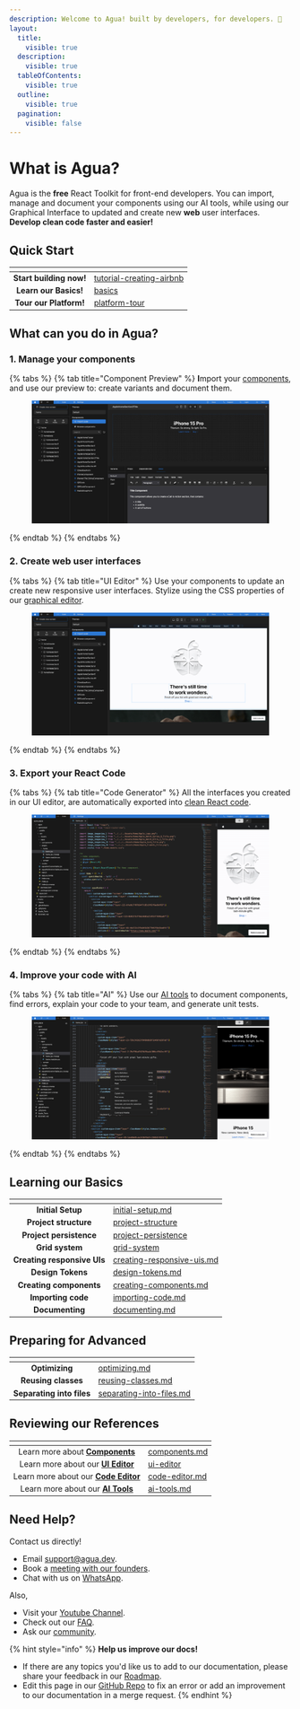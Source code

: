```yaml
---
description: Welcome to Agua! built by developers, for developers. 🤍
layout:
  title:
    visible: true
  description:
    visible: true
  tableOfContents:
    visible: true
  outline:
    visible: true
  pagination:
    visible: false
---
```


# What is Agua?

Agua is the **free** React Toolkit for front-end developers. You can import, manage and document your components using our AI tools, while using our Graphical Interface to updated and create new **web** user interfaces. **Develop clean code faster and easier!**



## Quick Start

<table data-column-title-hidden data-view="cards" data-full-width="false"><thead><tr><th align="center"></th><th data-hidden data-card-target data-type="content-ref"></th></tr></thead><tbody><tr><td align="center"><strong>Start building now!</strong><br></td><td><a href="getting-started/quick-start/tutorial-creating-airbnb/">tutorial-creating-airbnb</a></td></tr><tr><td align="center"><strong>Learn our Basics!</strong></td><td><a href="getting-started/basics/">basics</a></td></tr><tr><td align="center"><strong>Tour our Platform!</strong></td><td><a href="getting-started/quick-start/platform-tour/">platform-tour</a></td></tr></tbody></table>



## What can you do in Agua?

### 1. Manage your components

{% tabs %}
{% tab title="Component Preview" %}
**I**mport your [components](references/components.md), and use our preview to: create variants and document them.

<figure><img src=".gitbook/assets/Agua_Apple_Demo_Components.png" alt="Components"><figcaption></figcaption></figure>
{% endtab %}
{% endtabs %}

### 2. Create web user interfaces

{% tabs %}
{% tab title="UI Editor" %}
Use your components to update an create new responsive user interfaces. Stylize using the CSS properties of our [graphical editor](references/ui-editor/).

<figure><img src=".gitbook/assets/Agua_Apple_Demo.png" alt="UI editor"><figcaption></figcaption></figure>
{% endtab %}
{% endtabs %}

### 3. Export your React Code

{% tabs %}
{% tab title="Code Generator" %}
All the interfaces you created in our UI editor, are automatically exported into [clean React code](references/code-editor.md).

<figure><img src=".gitbook/assets/Agua_Apple_Demo_Code.png" alt="Code Generator"><figcaption></figcaption></figure>
{% endtab %}
{% endtabs %}

### 4.  Improve your code with AI

{% tabs %}
{% tab title="AI" %}
Use our [AI tools](references/ai-tools.md) to document components, find errors, explain your code to your team, and generate unit tests.

<figure><img src=".gitbook/assets/Agua_Apple_Demo_AI.png" alt="AI"><figcaption></figcaption></figure>
{% endtab %}
{% endtabs %}



## Learning our Basics&#x20;



<table data-view="cards"><thead><tr><th align="center"></th><th data-hidden data-card-target data-type="content-ref"></th></tr></thead><tbody><tr><td align="center"><strong>Initial Setup</strong></td><td><a href="getting-started/basics/initial-setup.md">initial-setup.md</a></td></tr><tr><td align="center"><strong>Project structure</strong></td><td><a href="getting-started/basics/project-structure/">project-structure</a></td></tr><tr><td align="center"><strong>Project persistence</strong></td><td><a href="getting-started/basics/project-persistence/">project-persistence</a></td></tr><tr><td align="center"><strong>Grid system</strong></td><td><a href="getting-started/basics/grid-system/">grid-system</a></td></tr><tr><td align="center"><strong>Creating responsive UIs</strong></td><td><a href="getting-started/basics/creating-responsive-uis.md">creating-responsive-uis.md</a></td></tr><tr><td align="center"><strong>Design Tokens</strong></td><td><a href="getting-started/basics/design-tokens.md">design-tokens.md</a></td></tr><tr><td align="center"><strong>Creating components</strong></td><td><a href="getting-started/basics/creating-components.md">creating-components.md</a></td></tr><tr><td align="center"><strong>Importing code</strong></td><td><a href="getting-started/basics/importing-code.md">importing-code.md</a></td></tr><tr><td align="center"><strong>Documenting</strong></td><td><a href="getting-started/basics/documenting.md">documenting.md</a></td></tr></tbody></table>



## Preparing for Advanced



<table data-view="cards"><thead><tr><th align="center"></th><th data-hidden data-card-target data-type="content-ref"></th></tr></thead><tbody><tr><td align="center"><strong>Optimizing</strong></td><td><a href="getting-started/advanced/optimizing.md">optimizing.md</a></td></tr><tr><td align="center"><strong>Reusing classes</strong></td><td><a href="getting-started/advanced/reusing-classes.md">reusing-classes.md</a></td></tr><tr><td align="center"><strong>Separating into files</strong></td><td><a href="getting-started/advanced/separating-into-files.md">separating-into-files.md</a></td></tr></tbody></table>



## Reviewing our References



<table data-card-size="large" data-view="cards"><thead><tr><th align="center"></th><th data-hidden data-card-target data-type="content-ref"></th></tr></thead><tbody><tr><td align="center">Learn more about <a href="references/components.md"><strong>Components</strong></a></td><td><a href="references/components.md">components.md</a></td></tr><tr><td align="center">Learn more about our <a href="references/ui-editor/"><strong>UI Editor</strong></a></td><td><a href="references/ui-editor/">ui-editor</a></td></tr><tr><td align="center">Learn more about our <a href="references/code-editor.md"><strong>Code Editor</strong></a></td><td><a href="references/code-editor.md">code-editor.md</a></td></tr><tr><td align="center">Learn more about our <a href="references/ai-tools.md"><strong>AI Tools</strong></a></td><td><a href="references/ai-tools.md">ai-tools.md</a></td></tr></tbody></table>



## Need Help?

Contact us directly!

* Email [support@agua.dev](mailto:support@agua.dev).
* Book a [meeting with our founders](https://agua.tools/meetings/developers/onboarding).
* Chat with us on [WhatsApp](https://wa.me/12396883277).

Also,

* Visit your [Youtube Channel](https://www.youtube.com/@aguafordevs).
* Check out our [FAQ](help-and-community/faq.md).
* Ask our [community](https://discord.com/invite/hqgEhc8VFN).



{% hint style="info" %}
**Help us improve our docs!**

* If there are any topics you'd like us to add to our documentation, please share your feedback in our [Roadmap](https://roadmap.agua.app/).
* Edit this page in our [GitHub Repo](https://github.com/Agua-for-devs/agua-documentation) to fix an error or add an improvement to our documentation in a merge request.
{% endhint %}

